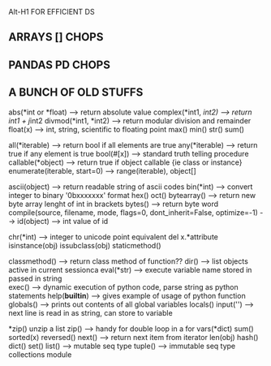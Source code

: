 
Alt-H1 FOR EFFICIENT DS

## ARRAYS [] CHOPS

## PANDAS PD CHOPS



## A BUNCH OF OLD STUFFS

abs(*int or *float) -->  return absolute value
complex(*int1, *int2) --> return int1 + j*int2
divmod(*int1, *int2) --> return modular division and remainder
float(x) --> int, string, scientific to floating point
max()
min()
str()
sum()

all(*iterable) --> return bool if all elements are true
any(*iterable) --> return true if any element is true
bool(#[x])  --> standard truth telling procedure
callable(*object) --> return true if object callable {ie class or instance}
enumerate(iterable, start=0)  --> range(iterable), object[]



ascii(object) --> return readable string of ascii codes
bin(*int)  --> convert integer to binary '0bxxxxxxx' format
hex()
oct()
bytearray() --> return new byte array lenght of int in brackets
bytes() --> return byte word
compile(source, filename, mode, flags=0, dont_inherit=False, optimize=-1)  -->
id(object) -->  int value of id



chr(*int) --> integer to unicode point equivalent
del x.*attribute
isinstance(obj)
issubclass(obj)
staticmethod()




classmethod() --> return class method of function??
dir() --> list objects active in current sessionca
eval(*str)  --> execute variable name stored in passed in string  
exec() --> dynamic execution of python code, parse string as python statements
help(__builtin__) -->  gives example of usage of python function
globals() --> prints out contents of all global variables
locals()
input('') --> next line is read in as string, can store to variable


*zip() unzip a list
zip() --> handy for double loop in a for
vars(*dict)
sum()
sorted(x)
reversed()
next() --> return next item from iterator
len(obj)
hash()
dict()
set()
list()  --> mutable seq type
tuple()  --> immutable seq type
collections module